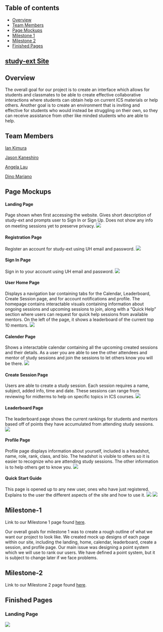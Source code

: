## Table of contents

* [Overview](#overview)
* [Team Members](#team-members)
* [Page Mockups](#page-mockups)
* [Milestone 1](#milestone-1)
* [Milestone 2](#milestone-2)
* [Finished Pages](#Finished-Pages)

## [study-ext Site](http://198.211.97.187/#/)

## Overview
The overall goal for our project is to create an interface which allows for students and classmates to be able to create effective collaborative interactions where students can obtain help on current ICS materials or help others. Another goal is to create an environment that is inviting and effective for students who would instead be struggling on their own, so they can receive assistance from other like minded students who are able to help. 

## Team Members
[Ian Kimura](https://ian-kimura.github.io/)

[Jason Kaneshiro](https://jasonkaneshiro.github.io/)

[Angela Lau](https://angcylau.github.io/)

[Dino Mariano](https://d1lm.github.io/)

## Page Mockups

#### Landing Page
Page shown when first accessing the website. Gives short description of study-ext and prompts user to Sign In or Sign Up. Does not show any info on meeting sessions yet to preserve privacy. 
<img src="doc/landingPage.png">

#### Registration Page
Register an account for study-ext using UH email and password. 
<img src="doc/registerPage.png">

#### Sign In Page
Sign in to your account using UH email and password. 
<img src="doc/signInPage.png">

#### User Home Page
Displays a navigation bar containing tabs for the Calendar, Leaderboard, Create Session page, and for account notifications and profile. The homepage contains interactable visuals containing information about ongoing sessions and upcoming sessions to join, along with a “Quick Help” section where users can request for quick help sessions from available mentors. On the left of the page, it shows a leaderboard of the current top 10 mentors. 
<img src="doc/userHomePage.png">

#### Calender Page
Shows a interactable calendar containing all the upcoming created sessions and their details. As a user you are able to see the other attendees and mentor of study sessions and join the sessions to let others know you will be there. 
<img src="doc/calendarPage.png">

#### Create Session Page
Users are able to create a study session. Each session requires a name, subject, added info, time and date. These sessions can range from reviewing for midterms to help on specific topics in ICS courses. 
<img src="doc/createSessionPage.png">

#### Leaderboard Page
The leaderboard page shows the current rankings for students and mentors based off of points they have accumulated from attending study sessions. 
<img src="doc/leaderboardPage.png">

#### Profile Page
Profile page displays information about yourself, included is a headshot, name, role, rank, class, and bio. The headshot is visible to others so it is easier to recognize who are attending study sessions. The other information is to help others get to know you. 
<img src="doc/profilePage.png">

#### Quick Start Guide
This page is opened up to any new user, ones who have just registered. Explains to the user the different aspects of the site and how to use it. 
<img src="doc/quickStart1.PNG">
<img src="doc/quickStart2.PNG">

## Milestone-1
Link to our Milestone 1 page found [here](https://github.com/Study-ext/study-ext/projects/1). 

Our overall goals for milestone 1 was to create a rough outline of what we want our project to look like. We created mock up designs of each page within our site, including the landing, home, calendar, leaderboard, create a session, and profile page. Our main issue was designing a point system which we will use to rank our users. We have defined a point system, but it is subject to change later if we face problems. 

## Milestone-2
Link to our Milestone 2 page found [here](https://github.com/Study-ext/study-ext/projects/3?add_cards_query=is%3Aopen). 

## Finished Pages

### Landing Page
<img src="doc/landing-page.png">
